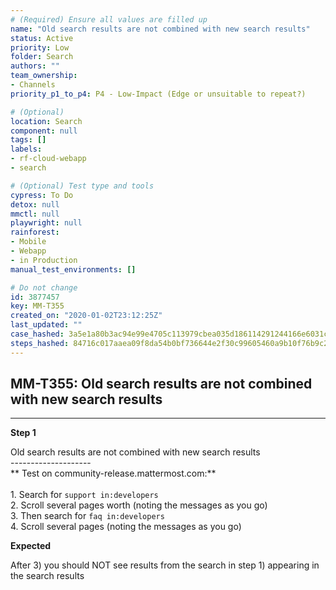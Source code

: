 ```yaml
---
# (Required) Ensure all values are filled up
name: "Old search results are not combined with new search results"
status: Active
priority: Low
folder: Search
authors: ""
team_ownership: 
- Channels
priority_p1_to_p4: P4 - Low-Impact (Edge or unsuitable to repeat?)

# (Optional)
location: Search
component: null
tags: []
labels: 
- rf-cloud-webapp
- search

# (Optional) Test type and tools
cypress: To Do
detox: null
mmctl: null
playwright: null
rainforest: 
- Mobile
- Webapp
- in Production
manual_test_environments: []

# Do not change
id: 3877457
key: MM-T355
created_on: "2020-01-02T23:12:25Z"
last_updated: ""
case_hashed: 3a5e1a80b3ac94e99e4705c113979cbea035d186114291244166e6031c76f12d279dc362262574a06933bf111afdac59
steps_hashed: 84716c017aaea09f8da54b0bf736644e2f30c99605460a9b10f76b9c2a3d0e2451fbf0cae85bdc5c573bc0e80813969f
---
```


<!-- (Auto-generated) Based on frontmatter's "key" and "name" -->

## MM-T355: Old search results are not combined with new search results

---

**Step 1**

Old search results are not combined with new search results\
\--------------------\
\*\* Test on community-release.mattermost.com:\*\*\
\
1\. Search for `support in:developers`\
2\. Scroll several pages worth (noting the messages as you go)\
3\. Then search for `faq in:developers`\
4\. Scroll several pages (noting the messages as you go)

**Expected**

After 3) you should NOT see results from the search in step 1) appearing in the search results
